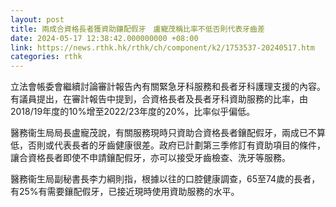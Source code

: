 ```yaml
---
layout: post
title: 兩成合資格長者獲資助鑲配假牙　盧寵茂稱比率不低否則代表牙齒差
date: 2024-05-17 12:38:42.000000000 +08:00
link: https://news.rthk.hk/rthk/ch/component/k2/1753537-20240517.htm
categories: rthk
---
```


立法會帳委會繼續討論審計報告內有關緊急牙科服務和長者牙科護理支援的內容。有議員提出，在審計報告中提到，合資格長者及長者牙科資助服務的比率，由2018/19年度的10%增至2022/23年度的20%，比率似乎偏低。

醫務衞生局局長盧寵茂說，有關服務現時只資助合資格長者鑲配假牙，兩成已不算低，否則或代表長者的牙齒健康很差。政府已計劃第三季修訂有資助項目的條件，讓合資格長者即使不申請鑲配假牙，亦可以接受牙齒檢查、洗牙等服務。

醫務衞生局副秘書長李力綱則指，根據以往的口腔健康調查，65至74歲的長者，有25%有需要鑲配假牙，已接近現時使用資助服務的水平。
